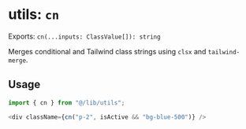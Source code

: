 # utils: `cn`

Exports: `cn(...inputs: ClassValue[]): string`

Merges conditional and Tailwind class strings using `clsx` and `tailwind-merge`.

## Usage
```ts
import { cn } from "@/lib/utils";

<div className={cn("p-2", isActive && "bg-blue-500")} />
```
